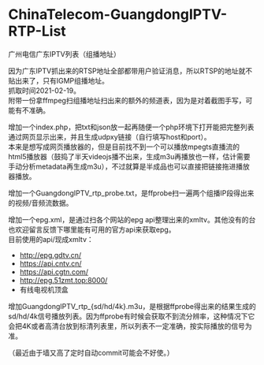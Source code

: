 # ChinaTelecom-GuangdongIPTV-RTP-List
广州电信广东IPTV列表（组播地址）

因为广东IPTV抓出来的RTSP地址全部都带用户验证消息，所以RTSP的地址就不贴出来了，只有IGMP组播地址。<br>
抓取时间2021-02-19。<br>
附带一份拿ffmpeg扫组播地址扫出来的额外的频道表，因为是对着截图手写，可能有不准确。<br>

增加一个index.php，把txt和json放一起再随便一个php环境下打开能把完整列表通过网页显示出来，并且生成udpxy链接（自行填写host和port）。<br>
本来是想写成网页播放器的，但是目前找不到一个可以播放mpegts直播流的html5播放器（鼓捣了半天videojs播不出来，生成m3u再播放也一样，估计需要手动分析metadata再生成m3u），不过就算是半成品也可以直接把链接拖进播放器播放。

增加一个GuangdongIPTV_rtp_probe.txt，是ffprobe扫一遍两个组播IP段得出来的视频/音频流数据。<br>

增加一个epg.xml，是通过扫各个网站的epg api整理出来的xmltv。其他没有的台也欢迎留言反馈下哪里能有可用的官方api来获取epg。<br>
目前使用的api/现成xmltv：<br>
- http://epg.gdtv.cn/
- https://api.cntv.cn/
- https://api.cgtn.com/
- http://epg.51zmt.top:8000/
- 有线电视机顶盒

增加GuangdongIPTV_rtp_{sd/hd/4k}.m3u，是根据ffprobe得出来的结果生成的sd/hd/4k信号播放列表。因为ffprobe有时候会获取不到流分辨率，这种情况下它会把4K或者高清台放到标清列表里，所以列表不一定准确，按实际播放的信号为准。<br>

（最近由于墙又高了定时自动commit可能会不好使。）
